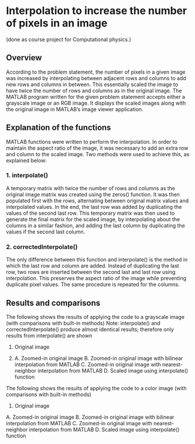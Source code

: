 # Interpolation to increase the number of pixels in an image
(done as course project for Computational physics.)
## Overview
According to the problem statement, the number of pixels in a given image was increased by interpolating between adjacent rows and columns to add new rows and columns in between. This essentially scaled the image to have twice the number of rows and columns as in the original image. The MATLAB program written for the given problem statement accepts either a grayscale image or an RGB image. It displays the scaled images along with the original image in MATLAB’s image viewer application.

## Explanation of the functions
MATLAB functions were written to perform the interpolation. In order to maintain the aspect ratio of the image, it was necessary to add an extra row and column to the scaled image. Two methods were used to achieve this, as explained below:
### 1. interpolate()
   A temporary matrix with twice the number of rows and columns as the original image matrix was created using the zeros() function. It was then populated first with the rows, alternating between original matrix values and interpolated values. 
  In the end, the last row was added by duplicating the values of the second last row.
  This temporary matrix was then used to generate the final matrix for the scaled image, by interpolating about the columns in a similar fashion, and adding the last column by duplicating the values if the second last column.

### 2. correctedInterpolate()
  The only difference between this function and interpolate() is the method in which the last row and column are added. Instead of duplicating the last row, two rows are inserted between the second last and last row using interpolation. This preserves the aspect ratio of the image while preventing duplicate pixel values.
  The same procedure is repeated for the columns.

## Results and comparisons
The following shows the results of applying the code to a grayscale image (with comparisons with built-in methods)
Note: interpolate() and correctedInterpolate() produce almost identical results; therefore only results from interpolate() are shown


   1. Original image

   2.    A. Zoomed-in original image
       B. Zoomed-in original image with bilinear interpolation from MATLAB
       C. Zoomed-in original image with nearest-neighbor interpolation from MATLAB
       D. Scaled image using interpolate() function
        

The following shows the results of applying the code to a color image (with comparisons with built-in methods)  



  1. Original image




  A. Zoomed-in original image
  B. Zoomed-in original image with bilinear interpolation from MATLAB
  C. Zoomed-in original image with nearest-neighbor interpolation from MATLAB
  D. Scaled image using interpolate() function
